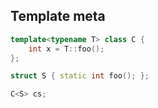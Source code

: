 ## Template meta

```cpp
template<typename T> class C {
    int x = T::foo(); 
};

struct S { static int foo(); };

C<S> cs;
```
